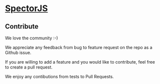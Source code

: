 [SpectorJS](../readme.md)
=========

## Contribute
We love the community :-)

We appreciate any feedback from bug to feature request on the repo as a Github issue.

If you are willing to add a feature and you would like to contribute, feel free to create a pull request.

We enjoy any contibutions from tests to Pull Requests.